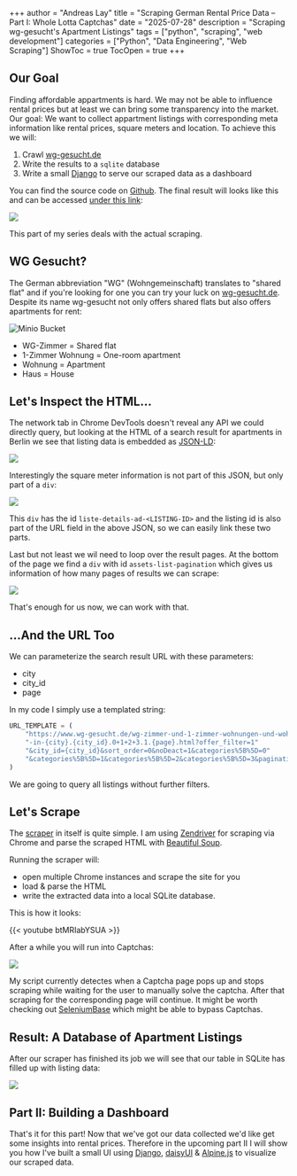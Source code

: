 +++
author = "Andreas Lay"
title = "Scraping German Rental Price Data – Part I: Whole Lotta Captchas"
date = "2025-07-28"
description = "Scraping wg-gesucht's Apartment Listings"
tags = ["python", "scraping", "web development"]
categories = ["Python", "Data Engineering", "Web Scraping"]
ShowToc = true
TocOpen = true
+++

## Our Goal

Finding affordable appartments is hard. We may not be able to influence rental prices but at least we can bring some transparency into the market. Our goal: We want to collect appartment listings with corresponding meta information like rental prices, square meters and location. To achieve this we will:

1. Crawl [wg-gesucht.de](https://www.wg-gesucht.de/)
2. Write the results to a `sqlite` database
3. Write a small [Django](https://www.djangoproject.com/) to serve our scraped data as a dashboard

You can find the source code on [Github](https://github.com/layandreas/wg-watch). The final result will looks like this and can be accessed [under this link](https://wg-watch-137914338338.europe-west1.run.app/):

![](/personal-blog/wg-gesucht-watch-screenshot.png)

This part of my series deals with the actual scraping.

## WG Gesucht?

The German abbreviation "WG" (Wohngemeinschaft) translates to "shared flat" and if you're looking for one you can try your luck on [wg-gesucht.de](https://www.wg-gesucht.de/). Despite its name wg-gesucht not only offers shared flats but also offers apartments for rent:

![Minio Bucket](/personal-blog/wg-gesucht-landing.png)

- WG-Zimmer = Shared flat
- 1-Zimmer Wohnung = One-room apartment
- Wohnung = Apartment
- Haus = House

## Let's Inspect the HTML…

The network tab in Chrome DevTools doesn't reveal any API we could directly query, but looking at the HTML of a search result for apartments in Berlin we see that listing data is embedded as [JSON-LD](https://json-ld.org/):

![](/personal-blog/wg-gesucht-listing.png)

Interestingly the square meter information is not part of this JSON, but only part of a `div`:

![](/personal-blog/wg-gesucht-listing-sqm.png)

This `div` has the id `liste-details-ad-<LISTING-ID>` and the listing id is also part of the URL field in the above JSON, so we can easily link these two parts.

Last but not least we wil need to loop over the result pages. At the bottom of the page we find a `div` with id `assets-list-pagination` which gives us information of how many pages of results we can scrape:

![](/personal-blog/wg-gesucht-listing-pagination.png)

That's enough for us now, we can work with that.

## …And the URL Too

We can parameterize the search result URL with these parameters:

- city
- city_id
- page

In my code I simply use a templated string:

```python
URL_TEMPLATE = (
    "https://www.wg-gesucht.de/wg-zimmer-und-1-zimmer-wohnungen-und-wohnungen-und-haeuser"
    "-in-{city}.{city_id}.0+1+2+3.1.{page}.html?offer_filter=1"
    "&city_id={city_id}&sort_order=0&noDeact=1&categories%5B%5D=0"
    "&categories%5B%5D=1&categories%5B%5D=2&categories%5B%5D=3&pagination=4&pu="
)
```

We are going to query all listings without further filters.

## Let's Scrape

The [scraper](https://github.com/layandreas/wg-watch/blob/main/scraper/main.py) in itself is quite simple. I am using [Zendriver](https://github.com/cdpdriver/zendriver) for scraping via Chrome and parse the scraped HTML with [Beautiful Soup](https://pypi.org/project/beautifulsoup4/).

Running the scraper will:

- open multiple Chrome instances and scrape the site for you
- load & parse the HTML
- write the extracted data into a local SQLite database.

This is how it looks:

{{< youtube btMRIabYSUA >}}

After a while you will run into Captchas:

![](/personal-blog/wg-gesucht-captcha.png)

My script currently detectes when a Captcha page pops up and stops scraping while waiting for the user to manually solve the captcha. After that scraping for the corresponding page will continue. It might be worth checking out [SeleniumBase](https://github.com/seleniumbase/SeleniumBase) which might be able to bypass Captchas.

## Result: A Database of Apartment Listings

After our scraper has finished its job we will see that our table in SQLite has filled up with listing data:

![](/personal-blog/wg-gesucht-db.png)

## Part II: Building a Dashboard

That's it for this part! Now that we've got our data collected we'd like get some insights into rental prices. Therefore in the upcoming part II I will show you how I've built a small UI using [Django](https://www.djangoproject.com/), [daisyUI](https://daisyui.com/) & [Alpine.js](https://alpinejs.dev/) to visualize our scraped data.

